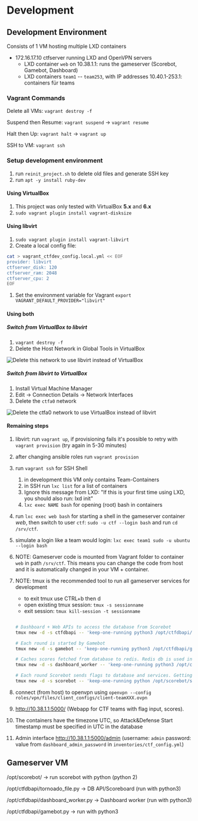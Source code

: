 # Development

## Development Environment


Consists of 1 VM hosting multiple LXD containers
- 172.16.17.10 ctfserver running LXD and OpenVPN servers
    - LXD container `web` on 10.38.1.1: runs the gameserver (Scorebot, Gamebot, Dashboard)
    - LXD containers `team1` -- `team253`, with IP addresses 10.40.1-253.1: containers für teams



### Vagrant Commands

Delete all VMs: `vagrant destroy -f`

Suspend then Resume: `vagrant suspend` -> `vagrant resume`

Halt then Up: `vagrant halt` -> `vagrant up`

SSH to VM: `vagrant ssh`


### Setup development environment

1. run `reinit_project.sh` to delete old files and generate SSH key
1. run `apt -y install ruby-dev `


#### Using VirtualBox

1. This project was only tested with VirtualBox **5.x** and **6.x**
1. `sudo vagrant plugin install vagrant-disksize`


#### Using libvirt

1. `sudo vagrant plugin install vagrant-libvirt`
1. Create a local config file:

```bash
cat > vagrant_ctfdev_config.local.yml << EOF
provider: libvirt
ctfserver_disk: 120
ctfserver_ram: 2048
ctfserver_cpu: 2
EOF
```

1. Set the environment variable for Vagrant `export VAGRANT_DEFAULT_PROVIDER="libvirt"`


#### Using both

##### Switch from VirtualBox to libvirt

1. `vagrant destroy -f`
1. Delete the Host Network in Global Tools in VirtualBox

![Delete this network to use libvirt instead of VirtualBox](https://i.imgur.com/SmBmtCD.png)

##### Switch from libvirt to VirtualBox

1. Install Virtual Machine Manager
1. Edit -> Connection Details -> Network Interfaces
1. Delete the `ctfa0` network

![Delete the `ctfa0` network to use VirtualBox instead of libvirt](https://i.imgur.com/y0n7wHb.png)

#### Remaining steps

1. libvirt: run `vagrant up`, if provisioning fails it's possible to retry with `vagrant provision` (try again in 5-30 minutes)
1. after changing ansible roles run `vagrant provision`
1. run `vagrant ssh` for SSH Shell
    1. in development this VM only contains Team-Containers
    1. in SSH run `lxc list` for a list of containers
    1. Ignore this message from LXD: "If this is your first time using LXD, you should also run: lxd init"
    1. `lxc exec NAME bash` for opening (root) bash in containers
1. run `lxc exec web bash` for starting a shell in the gameserver container *web*, then switch to user `ctf`: `sudo -u ctf --login bash` and run `cd /srv/ctf`. 
1. simulate a login like a team would login: `lxc exec team1 sudo -u ubuntu --login bash`
1. NOTE: Gameserver code is mounted from Vagrant folder to container `web` in path `/srv/ctf`. This means you can change the code from host and it is automatically changed in your VM + container.
1. NOTE: tmux is the recommended tool to run all gameserver services for development
    
    - to exit tmux use CTRL+b then d
    - open existing tmux session: `tmux -s sessionname`
    - exit session: `tmux kill-session -t sessionname`



    ```bash

    # Dashboard + Web APIs to access the database from Scorebot
    tmux new -d -s ctfdbapi -- 'keep-one-running python3 /opt/ctfdbapi/tornado_file.py'  \; pipe-pane 'cat >> /var/log/ctf/tornado.log'
    
    # Each round is started by Gamebot
    tmux new -d -s gamebot -- 'keep-one-running python3 /opt/ctfdbapi/gamebot.py'

    # Caches scores fetched from database to redis. Redis db is used in the dashboard (via Web API)
    tmux new -d -s dashboard_worker -- 'keep-one-running python3 /opt/ctfdbapi/dashboard_worker.py'

    # Each round Scorebot sends flags to database and services. Getting flags is also tested.
    tmux new -d -s scorebot -- 'keep-one-running python /opt/scorebot/scorebot.py'

    ```



1. connect (from host) to openvpn using `openvpn --config roles/vpn/files/client_configs/client-teamXXX.ovpn`
1. http://10.38.1.1:5000/ (Webapp for CTF teams with flag input, scores).
1. The containers have the timezone UTC, so Attack&Defense Start timestamp must be specified in UTC in the database
1. Admin interface http://10.38.1.1:5000/admin (username: `admin` password: value from `dashboard_admin_password` in `inventories/ctf_config.yml`)



## Gameserver VM

/opt/scorebot/ -> run scorebot with python (python 2)

/opt/ctfdbapi/tornoado_file.py -> DB API/Scoreboard (run with python3)

/opt/ctfdbapi/dashboard_worker.py -> Dashboard worker (run with python3)

/opt/ctfdbapi/gamebot.py -> run with python3

